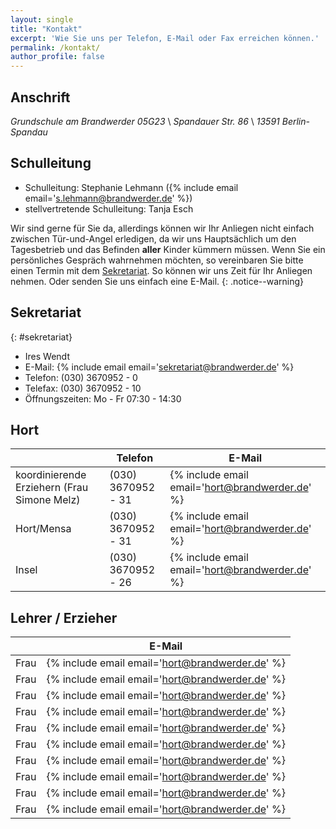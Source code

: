 ```yaml
---
layout: single
title: "Kontakt"
excerpt: 'Wie Sie uns per Telefon, E-Mail oder Fax erreichen können.'
permalink: /kontakt/
author_profile: false
---
```


## Anschrift

*Grundschule am Brandwerder 05G23* \\
*Spandauer Str. 86* \\
*13591 Berlin-Spandau*

## Schulleitung

* Schulleitung: Stephanie Lehmann ({% include email email='s.lehmann@brandwerder.de' %})
* stellvertretende Schulleitung: Tanja Esch

Wir sind gerne für Sie da, allerdings können wir Ihr Anliegen nicht einfach
zwischen Tür-und-Angel erledigen, da wir uns Hauptsächlich um den Tagesbetrieb
und das Befinden **aller** Kinder kümmern müssen. Wenn Sie ein persönliches
Gespräch wahrnehmen möchten, so vereinbaren Sie bitte einen Termin mit dem
[Sekretariat](/kontakt#sekretariat). So können wir uns Zeit für Ihr Anliegen
nehmen. Oder senden Sie uns einfach eine E-Mail.
{: .notice--warning}

## Sekretariat
{: #sekretariat}

* Ires Wendt
* E-Mail: {% include email email='sekretariat@brandwerder.de' %}
* Telefon: (030) 3670952 - 0
* Telefax: (030) 3670952 - 10
* Öffnungszeiten: Mo - Fr 07:30 - 14:30

## Hort

|   | Telefon | E-Mail |
|---|---|---|
|<span id='koordinierende_erzieherin'>koordinierende Erziehern</span> (Frau Simone Melz)| (030) 3670952 - 31 | {% include email email='hort@brandwerder.de' %} |
| Hort/Mensa | (030) 3670952 - 31 | {% include email email='hort@brandwerder.de' %} |
| Insel | (030) 3670952 - 26 | {% include email email='hort@brandwerder.de' %} |

## Lehrer / Erzieher

|   | E-Mail |
|---|---|
| Frau | {% include email email='hort@brandwerder.de' %} |
| Frau | {% include email email='hort@brandwerder.de' %} |
| Frau | {% include email email='hort@brandwerder.de' %} |
| Frau | {% include email email='hort@brandwerder.de' %} |
| Frau | {% include email email='hort@brandwerder.de' %} |
| Frau | {% include email email='hort@brandwerder.de' %} |
| Frau | {% include email email='hort@brandwerder.de' %} |
| Frau | {% include email email='hort@brandwerder.de' %} |
| Frau | {% include email email='hort@brandwerder.de' %} |
| Frau | {% include email email='hort@brandwerder.de' %} |
